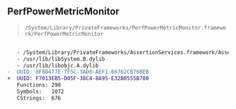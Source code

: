 ## PerfPowerMetricMonitor

> `/System/Library/PrivateFrameworks/PerfPowerMetricMonitor.framework/PerfPowerMetricMonitor`

```diff

   - /System/Library/PrivateFrameworks/AssertionServices.framework/AssertionServices
   - /usr/lib/libSystem.B.dylib
   - /usr/lib/libobjc.A.dylib
-  UUID: 8F8D477E-7F5C-3AD0-AEF1-66762CB76BEB
+  UUID: F7013EB5-D05F-38C4-8A95-E32B0555B780
   Functions: 298
   Symbols:   1072
   CStrings:  676

```
